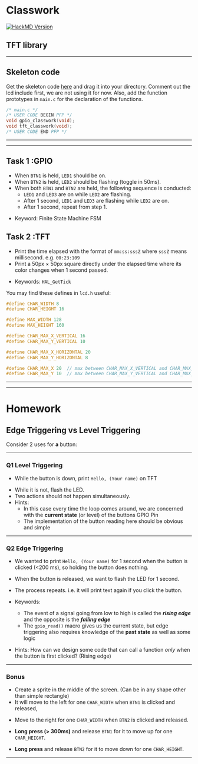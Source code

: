 # **Classwork**

[![HackMD Version](https://img.shields.io/badge/Made%20with-Markdown-1f425.svg)](https://hackmd.io/@ATKTC/HyH3u_9R5)

## TFT library

***
## Skeleton code

Get the skeleton code [here]() and drag it into your directory. Comment out the lcd include first, we are not using it for now. Also, add the function prototypes in `main.c` for the declaration of the functions.

```c
/* main.c */
/* USER CODE BEGIN PFP */
void gpio_classwork(void);
void tft_classwork(void);
/* USER CODE END PFP */
```
***
***
## **Task 1** :GPIO

- When `BTN1` is held, `LED1` should be on.
- When `BTN2` is held, `LED2` should be flashing (toggle in 50ms).
- When both `BTN1` and `BTN2` are held, the following sequence is conducted:
  - `LED1` and `LED3` are on while `LED2` are flashing.
  - After 1 second, `LED1` and `LED3` are flashing while `LED2` are on.
  - After 1 second, repeat from step 1.
* Keyword: Finite State Machine FSM

## **Task 2** :TFT

- Print the time elapsed with the format of `mm:ss:sssZ` where `sssZ` means millisecond. e.g. `00:23:109`
- Print a 50px $\times$ 50px square directly under the elapsed time where its color changes when 1 second passed.
* Keywords: `HAL_GetTick`

You may find these defines in `lcd.h` useful:

```c
#define CHAR_WIDTH 8
#define CHAR_HEIGHT 16

#define MAX_WIDTH 128
#define MAX_HEIGHT 160

#define CHAR_MAX_X_VERTICAL 16
#define CHAR_MAX_Y_VERTICAL 10

#define CHAR_MAX_X_HORIZONTAL 20
#define CHAR_MAX_Y_HORIZONTAL 8

#define CHAR_MAX_X 20  // max between CHAR_MAX_X_VERTICAL and CHAR_MAX_X_HORIZONTAL
#define CHAR_MAX_Y 10  // max between CHAR_MAX_Y_VERTICAL and CHAR_MAX_Y_HORIZONTAL
```
***
***

# **Homework**

## **Edge Triggering vs Level Triggering**

Consider 2 uses for **a** button:
***
### **Q1 Level Triggering** 

- While the button is down, print `Hello, (Your name)` on TFT 
*  While it is not, flash the LED. 
* Two actions should not happen simultaneously.
* Hints:
  - In this case every time the loop comes around, we are concerned with the **current state** (or level) of the buttons GPIO Pin
  - The implementation of the button reading here should be obvious and simple
***
### **Q2 Edge Triggering** 

- We wanted to print `Hello, (Your name)` for 1 second when the button is clicked (<200 ms), so holding the button does nothing. 
* When the button is released, we want to flash the LED for 1 second. 
* The process repeats. i.e. it will print text again if you click the button. 
* Keywords:
  - The event of a signal going from low to high is called the ___rising edge___ and the opposite is the ___falling edge___
  - The `gpio_read()` macro gives us the current state, but edge triggering also requires knowledge of the **past state** as well as some logic

* Hints: How can we design some code that can call a function _only_ when the button is first clicked? (Rising edge)
***
### **Bonus**

- Create a sprite in the middle of the screen. (Can be in any shape other than simple rectangle) 
- It will move to the left for one `CHAR_WIDTH` when `BTN1` is clicked and released, 
* Move to the right for one `CHAR_WIDTH` when `BTN2` is clicked and released. 
- **Long press (> 300ms)** and release `BTN1` for it to move up for one `CHAR_HEIGHT`. 
* **Long press** and release `BTN2` for it to move down for one `CHAR_HEIGHT`. 

***
